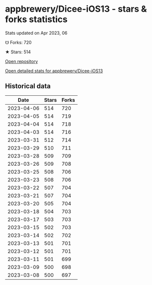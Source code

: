 # appbrewery/Dicee-iOS13 - stars & forks statistics

Stats updated on Apr 2023, 06

☋ Forks: 720

★ Stars: 514

[Open repository](https://github.com/appbrewery/Dicee-iOS13)

[Open detailed stats for appbrewery/Dicee-iOS13](https://reviewgithub.com/rep/appbrewery/Dicee-iOS13)

## Historical data
| Date | Stars | Forks |
|------|-------|-------|
| 2023-04-06 | 514 | 720 | 
| 2023-04-05 | 514 | 719 | 
| 2023-04-04 | 514 | 718 | 
| 2023-04-03 | 514 | 716 | 
| 2023-03-31 | 512 | 714 | 
| 2023-03-29 | 510 | 711 | 
| 2023-03-28 | 509 | 709 | 
| 2023-03-26 | 509 | 708 | 
| 2023-03-25 | 508 | 706 | 
| 2023-03-23 | 508 | 706 | 
| 2023-03-22 | 507 | 704 | 
| 2023-03-21 | 507 | 704 | 
| 2023-03-20 | 505 | 704 | 
| 2023-03-18 | 504 | 703 | 
| 2023-03-17 | 503 | 703 | 
| 2023-03-15 | 502 | 703 | 
| 2023-03-14 | 502 | 702 | 
| 2023-03-13 | 501 | 701 | 
| 2023-03-12 | 501 | 701 | 
| 2023-03-11 | 501 | 699 | 
| 2023-03-09 | 500 | 698 | 
| 2023-03-08 | 500 | 697 | 

